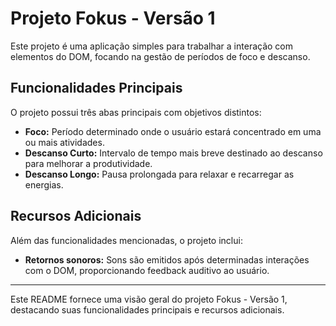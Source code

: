 # Projeto Fokus - Versão 1

Este projeto é uma aplicação simples para trabalhar a interação com elementos do DOM, focando na gestão de períodos de foco e descanso.

## Funcionalidades Principais

O projeto possui três abas principais com objetivos distintos:

- **Foco:** Período determinado onde o usuário estará concentrado em uma ou mais atividades.
- **Descanso Curto:** Intervalo de tempo mais breve destinado ao descanso para melhorar a produtividade.
- **Descanso Longo:** Pausa prolongada para relaxar e recarregar as energias.

## Recursos Adicionais

Além das funcionalidades mencionadas, o projeto inclui:

- **Retornos sonoros:** Sons são emitidos após determinadas interações com o DOM, proporcionando feedback auditivo ao usuário.

---

Este README fornece uma visão geral do projeto Fokus - Versão 1, destacando suas funcionalidades principais e recursos adicionais.